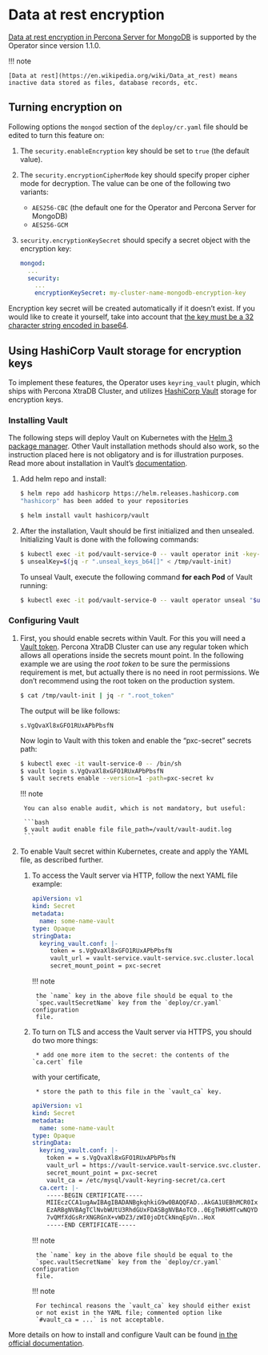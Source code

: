 # Data at rest encryption

[Data at rest encryption in Percona Server for MongoDB](https://docs.percona.com/percona-server-for-mongodb/latest/data-at-rest-encryption.html)
is supported by the Operator since version 1.1.0.

!!! note

    [Data at rest](https://en.wikipedia.org/wiki/Data_at_rest) means inactive data stored as files, database records, etc.

## Turning encryption on

Following options the `mongod` section of the `deploy/cr.yaml` file should be
edited to turn this feature on:

1. The `security.enableEncryption` key should be set to `true` (the default
    value).

2. The `security.encryptionCipherMode` key should specify proper cipher mode
    for decryption. The value can be one of the following two variants:
    * `AES256-CBC` (the default one for the Operator and Percona Server for
        MongoDB)
    * `AES256-GCM`

3. `security.encryptionKeySecret` should specify a secret object with the
    encryption key:

    ```yaml
    mongod:
      ...
      security:
        ...
        encryptionKeySecret: my-cluster-name-mongodb-encryption-key
    ```

Encryption key secret will be created automatically if it doesn’t exist.
If you would like to create it yourself, take into account that
[the key must be a 32 character string encoded in base64](https://docs.mongodb.com/manual/tutorial/configure-encryption/#local-key-management).

## Using HashiCorp Vault storage for encryption keys

To implement these features, the Operator uses `keyring_vault` plugin,
which ships with Percona XtraDB Cluster, and utilizes [HashiCorp Vault](https://www.vaultproject.io/) storage for encryption keys.

### Installing Vault

The following steps will deploy Vault on Kubernetes with the [Helm 3 package manager](https://helm.sh/). Other Vault installation methods should also work, so the instruction placed here is not obligatory and is for illustration purposes. Read more about installation in Vault’s [documentation](https://www.vaultproject.io/docs/platform/k8s).


1. Add helm repo and install:

    ```bash
    $ helm repo add hashicorp https://helm.releases.hashicorp.com
    "hashicorp" has been added to your repositories

    $ helm install vault hashicorp/vault
    ```

2. After the installation, Vault should be first initialized and then unsealed.
    Initializing Vault is done with the following commands:

    ```bash
    $ kubectl exec -it pod/vault-service-0 -- vault operator init -key-shares=1 -key-threshold=1 -format=json > /tmp/vault-init
    $ unsealKey=$(jq -r ".unseal_keys_b64[]" < /tmp/vault-init)
    ```

    To unseal Vault, execute the following command **for each Pod** of Vault
    running:

    ```bash
    $ kubectl exec -it pod/vault-service-0 -- vault operator unseal "$unsealKey"
    ```

### Configuring Vault


1. First, you should enable secrets within Vault. For this you will need a [Vault token](https://www.vaultproject.io/docs/concepts/tokens).
    Percona XtraDB Cluster can use any regular token which allows all operations
    inside the secrets mount point. In the following example we are using the
    *root token* to be sure the permissions requirement is met, but actually
    there is no need in root permissions. We don’t recommend using the root token
    on the production system.

    ```bash
    $ cat /tmp/vault-init | jq -r ".root_token"
    ```

    The output will be like follows:

    ```text
    s.VgQvaXl8xGFO1RUxAPbPbsfN
    ```

    Now login to Vault with this token and enable the “pxc-secret” secrets path:

    ```bash
    $ kubectl exec -it vault-service-0 -- /bin/sh
    $ vault login s.VgQvaXl8xGFO1RUxAPbPbsfN
    $ vault secrets enable --version=1 -path=pxc-secret kv
    ```

    !!! note

        You can also enable audit, which is not mandatory, but useful:

        ```bash
        $ vault audit enable file file_path=/vault/vault-audit.log
        ```


2. To enable Vault secret within Kubernetes, create and apply the YAML file,
    as described further.

    1. To access the Vault server via HTTP, follow the next YAML file example:

        ```yaml
        apiVersion: v1
        kind: Secret
        metadata:
          name: some-name-vault
        type: Opaque
        stringData:
          keyring_vault.conf: |-
             token = s.VgQvaXl8xGFO1RUxAPbPbsfN
             vault_url = vault-service.vault-service.svc.cluster.local
             secret_mount_point = pxc-secret
        ```

        !!! note

            the `name` key in the above file should be equal to the
            `spec.vaultSecretName` key from the `deploy/cr.yaml` configuration
            file.

    2. To turn on TLS and access the Vault server via HTTPS, you should do two more things:

        
            * add one more item to the secret: the contents of the `ca.cert` file
        with your certificate,


            * store the path to this file in the `vault_ca` key.

        ```yaml
        apiVersion: v1
        kind: Secret
        metadata:
          name: some-name-vault
        type: Opaque
        stringData:
          keyring_vault.conf: |-
            token = = s.VgQvaXl8xGFO1RUxAPbPbsfN
            vault_url = https://vault-service.vault-service.svc.cluster.local
            secret_mount_point = pxc-secret
            vault_ca = /etc/mysql/vault-keyring-secret/ca.cert
          ca.cert: |-
            -----BEGIN CERTIFICATE-----
            MIIEczCCA1ugAwIBAgIBADANBgkqhkiG9w0BAQQFAD..AkGA1UEBhMCR0Ix
            EzARBgNVBAgTClNvbWUtU3RhdGUxFDASBgNVBAoTC0..0EgTHRkMTcwNQYD
            7vQMfXdGsRrXNGRGnX+vWDZ3/zWI0joDtCkNnqEpVn..HoX
            -----END CERTIFICATE-----
        ```

        !!! note

            the `name` key in the above file should be equal to the
            `spec.vaultSecretName` key from the `deploy/cr.yaml` configuration
            file.

        !!! note

            For techincal reasons the `vault_ca` key should either exist
            or not exist in the YAML file; commented option like
            `#vault_ca = ...` is not acceptable.

More details on how to install and configure Vault can be found [in the official documentation](https://learn.hashicorp.com/vault?track=getting-started-k8s#getting-started-k8s).

